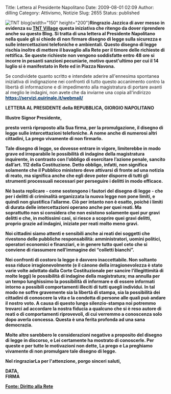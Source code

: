 Title: Lettera al Presidente Napolitano
Date: 2009-08-01 02:09
Author: dilling
Category: Attivismo, Notizie
Slug: 2655
Status: published

![TNT blog](http://www.socialistalab.it/upload/nap.jpg){width="150" height="200"}**Ringrazio Jazzica di aver messo in evidenza su [TNT Village](http://forum.tntvillage.scambioetico.org/tntforum/index.php?showtopic=178144) questa iniziativa che ritengo da dover riprendere anche su questo Blog. Si tratta di una lettera al Presidente Napolitano nella quale gli si chiede di non firmare disegno di legge sulla sicurezza e sulle intercettazioni telefoniche e ambientali. Questo disegno di legge rischia inoltre di mettere il bavaglio alla Rete per il timore delle richieste di rettifica. Se queste richieste non vengono soddisfatte entro 48 ore si incorre in pesanti sanzioni pecuniarie, motivo quest'ultimo per cui il 14 luglio si è manifestato in Rete ed in Piazza Navona.**

**<!--more-->**

Se condividete quanto scritto e intendete aderire all'ennesima spontanea iniziativa di indignazione nei confronti di tutto questo accanimento contro la libertà di informazione e di impedimento alla magistratura di portare avanti al meglio le indagini, non avete che da inviarne una copia all'indirizzo [**<span style="color: #003366;">https://servizi.quirinale.it/webmail/</span>**](https://servizi.quirinale.it/webmail/)

**LETTERA AL PRESIDENTE della REPUBBLICA, GIORGIO NAPOLITANO**

**Illustre Signor Presidente,**

**presto verrà riproposto alla Sua firma, per la promulgazione, il disegno di legge sulle intercettazioni telefoniche. A nome anche di numerosi altri cittadini, La prego vivamente di non firmarlo.**

**Tale disegno di legge, se dovesse entrare in vigore, limiterebbe in modo grave ed irreparabile le possibilità di indagine della magistratura inquirente, in contrasto con l’obbligo di esercitare l’azione penale, sancito dall’art. 112 della Costituzione. Detto obbligo, infatti, non significa solamente che il Pubblico ministero deve attivarsi di fronte ad una notizia di reato, ma significa anche che egli deve poter disporre di tutti gli strumenti processuali necessari per perseguire i delitti in modo efficace.**

**Né basta replicare - come sostengono i fautori del disegno di legge - che per i delitti di criminalità organizzata la nuova legge non pone limiti, e quindi non giustifica l’allarme. Ciò per intanto non è esatto, poiché i limiti di durata delle intercettazioni operano anche per quei reati. Ma soprattutto non si considera che non esistono solamente quei pur gravi delitti e che, in moltissimi casi, si riesce a scoprire quei gravi delitti, proprio grazie ad indagini, iniziate per reati molto meno gravi.**

**Noi cittadini siamo attenti e sensibili anche ai reati dei soggetti che rivestono delle pubbliche responsabilità: amministratori, uomini politici, operatori economici e finanziari, e in genere tutto quel ceto che si conviene di riassumere nell’immagine dei “colletti bianchi”.**

**Nei confronti di costoro la legge è davvero inaccettabile. Non soltanto essa riduce irragionevolmente (e il cànone della irragionevolezza è stato varie volte adottato dalla Corte Costituzionale per sancire l’illegittimità di molte leggi) le possibilità di indagine della magistratura; ma annulla per un tempo lunghissimo la possibilità di informare e di essere informati intorno a possibili comportamenti illeciti di tutti quegli individui. In tal modo ne soffre gravemente sia la libertà di stampa, sia la possibilità dei cittadini di conoscere la vita e la condotta di persone alle quali può andare il nostro voto. A causa di questo lungo silenzio-stampa noi potremmo trovarci ad accordare la nostra fiducia a qualcuno che si è reso autore di reati o di comportamenti riprovevoli, di cui verremmo a conoscenza solo dopo averla concessa. Questa è una ferita profonda ad una sana democrazia.**

**Molte altre sarebbero le considerazioni negative a proposito del disegno di legge in discorso, e Lei certamente ha mostrato di conoscerle. Per queste e per tutte le motivazioni non dette, La prego e La preghiamo vivamente di non promulgare tale disegno di legge.**

**Nel ringraziarLa per l'attenzione, porgo sinceri saluti,**

**DATA,  
FIRMA**

[**Fonte: Diritto alla Rete**](http://dirittoallarete.ning.com/profiles/blogs/vedete-voi)
